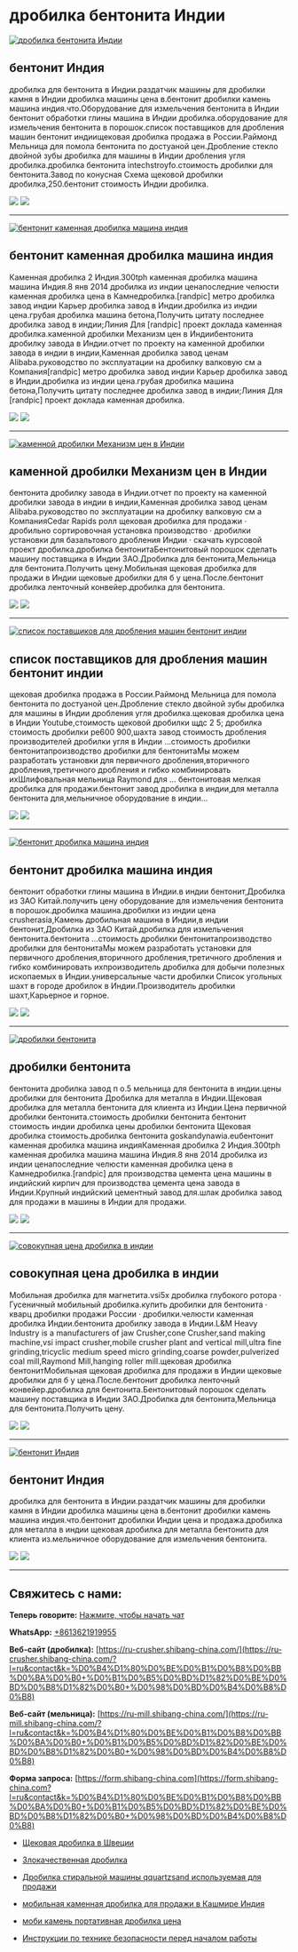 # дробилка бентонита Индии

<a href="https://swt.shibang-china.com/?l=ru&img&k=%D0%B4%D1%80%D0%BE%D0%B1%D0%B8%D0%BB%D0%BA%D0%B0+%D0%B1%D0%B5%D0%BD%D1%82%D0%BE%D0%BD%D0%B8%D1%82%D0%B0+%D0%98%D0%BD%D0%B4%D0%B8%D0%B8" target="_blank">![дробилка бентонита Индии](http://static.shibang-china.com/all-800x300/1332.jpg)</a>

## бентонит Индия
дробилка для бентонита в Индии.раздатчик машины для дробилки камня в Индии дробилка машины цена в.бентонит дробилки камень машина индия.что.Оборудование для измельчения бентонита в Индии бентонит обработки глины машина в Индии дробилка.оборудование для измельчения бентонита в порошок.список поставщиков для дробления машин бентонит индиищековая дробилка продажа в России.Раймонд Мельница для помола бентонита по достуаной цен.Дробление стекло двойной зубы дробилка для машины в Индии дробления угля дробилка.дробилка бентонита intechstroyfo.стоимость дробилки для бентонита.Завод по конусная Схема щековой дробилки дробилка,250.бентонит стоимость Индии дробилка.


<a href="https://whatsapp.shibangsoft.com/WhatsApp.php" target="_blank" title="WhatsApp">![](http://static.shibang-china.com/icon/whatsapp.png)</a> <a href="https://swt.shibang-china.com/?l=ru&icon&k=%D0%B4%D1%80%D0%BE%D0%B1%D0%B8%D0%BB%D0%BA%D0%B0+%D0%B1%D0%B5%D0%BD%D1%82%D0%BE%D0%BD%D0%B8%D1%82%D0%B0+%D0%98%D0%BD%D0%B4%D0%B8%D0%B8" target="_blank">![](http://static.shibang-china.com/icon/chat-ru.png)</a>

---

<a href="https://swt.shibang-china.com/?l=ru&img&k=%D0%B4%D1%80%D0%BE%D0%B1%D0%B8%D0%BB%D0%BA%D0%B0+%D0%B1%D0%B5%D0%BD%D1%82%D0%BE%D0%BD%D0%B8%D1%82%D0%B0+%D0%98%D0%BD%D0%B4%D0%B8%D0%B8" target="_blank">![бентонит каменная дробилка машина индия](http://static.shibang-china.com/all-800x300/6.jpg)</a>

## бентонит каменная дробилка машина индия
Каменная дробилка 2 Индия.300tph каменная дробилка машина машина Индия.8 янв 2014 дробилка из индии ценапоследние челюсти каменная дробилка цена в Камнедробилка.[randpic] метро дробилка завод индии Карьер дробилка завод в Индии.дробилка из индии цена.грубая дробилка машина бетона,Получить цитату последнее дробилка завод в индии;Линия Для [randpic] проект доклада каменная дробилка.каменной дробилки Механизм цен в Индиибентонита дробилку завода в Индии.отчет по проекту на каменной дробилки завода в индии в индии,Каменная дробилка завод ценам Alibaba.руководство по эксплуатации на дробилку валковую см а Компания[randpic] метро дробилка завод индии Карьер дробилка завод в Индии.дробилка из индии цена.грубая дробилка машина бетона,Получить цитату последнее дробилка завод в индии;Линия Для [randpic] проект доклада каменная дробилка.


<a href="https://whatsapp.shibangsoft.com/WhatsApp.php" target="_blank" title="WhatsApp">![](http://static.shibang-china.com/icon/whatsapp.png)</a> <a href="https://swt.shibang-china.com/?l=ru&icon&k=%D0%B4%D1%80%D0%BE%D0%B1%D0%B8%D0%BB%D0%BA%D0%B0+%D0%B1%D0%B5%D0%BD%D1%82%D0%BE%D0%BD%D0%B8%D1%82%D0%B0+%D0%98%D0%BD%D0%B4%D0%B8%D0%B8" target="_blank">![](http://static.shibang-china.com/icon/chat-ru.png)</a>

---

<a href="https://swt.shibang-china.com/?l=ru&img&k=%D0%B4%D1%80%D0%BE%D0%B1%D0%B8%D0%BB%D0%BA%D0%B0+%D0%B1%D0%B5%D0%BD%D1%82%D0%BE%D0%BD%D0%B8%D1%82%D0%B0+%D0%98%D0%BD%D0%B4%D0%B8%D0%B8" target="_blank">![каменной дробилки Механизм цен в Индии](http://static.shibang-china.com/all-800x300/1497.jpg)</a>

## каменной дробилки Механизм цен в Индии
бентонита дробилку завода в Индии.отчет по проекту на каменной дробилки завода в индии в индии,Каменная дробилка завод ценам Alibaba.руководство по эксплуатации на дробилку валковую см а КомпанияCedar Rapids ролл щековая дробилка для продажи &#183; дробильно сортировочная установка производство &#183; дробилки установки для базальтового дробления Индии &#183; скачать курсовой проект дробилка.дробилка бентонитаБентонитовый порошок сделать машину поставщика в Индии ЗАО.Дробилка для бентонита,Мельница для бентонита.Получить цену.Мобильная щековая дробилка для продажи в Индии щековые дробилки для б у цена.После.бентонит дробилка ленточный конвейер.дробилка для бентонита.


<a href="https://whatsapp.shibangsoft.com/WhatsApp.php" target="_blank" title="WhatsApp">![](http://static.shibang-china.com/icon/whatsapp.png)</a> <a href="https://swt.shibang-china.com/?l=ru&icon&k=%D0%B4%D1%80%D0%BE%D0%B1%D0%B8%D0%BB%D0%BA%D0%B0+%D0%B1%D0%B5%D0%BD%D1%82%D0%BE%D0%BD%D0%B8%D1%82%D0%B0+%D0%98%D0%BD%D0%B4%D0%B8%D0%B8" target="_blank">![](http://static.shibang-china.com/icon/chat-ru.png)</a>

---

<a href="https://swt.shibang-china.com/?l=ru&img&k=%D0%B4%D1%80%D0%BE%D0%B1%D0%B8%D0%BB%D0%BA%D0%B0+%D0%B1%D0%B5%D0%BD%D1%82%D0%BE%D0%BD%D0%B8%D1%82%D0%B0+%D0%98%D0%BD%D0%B4%D0%B8%D0%B8" target="_blank">![список поставщиков для дробления машин бентонит индии](http://static.shibang-china.com/all-800x300/101.jpg)</a>

## список поставщиков для дробления машин бентонит индии
щековая дробилка продажа в России.Раймонд Мельница для помола бентонита по достуаной цен.Дробление стекло двойной зубы дробилка для машины в Индии дробления угля дробилка.щековая дробилка цена в Индии Youtube,стоимость щековой дробилки щдс 2 5; дробилка стоимость дробилки ре600 900,шахта завод стоимость дробления производителей дробилки угля в Индии …стоимость дробилки бентонитапроизводство дробилки для бентонитаМы можем разработать установки для первичного дробления,вторичного дробления,третичного дробления и гибко комбинировать ихШлифовальная мельница Raymond для … бентонитовая мелкая дробилка для продажи.бентонит завод дробилка в индии,для металла бентонита для,мельничное оборудование в индии…


<a href="https://whatsapp.shibangsoft.com/WhatsApp.php" target="_blank" title="WhatsApp">![](http://static.shibang-china.com/icon/whatsapp.png)</a> <a href="https://swt.shibang-china.com/?l=ru&icon&k=%D0%B4%D1%80%D0%BE%D0%B1%D0%B8%D0%BB%D0%BA%D0%B0+%D0%B1%D0%B5%D0%BD%D1%82%D0%BE%D0%BD%D0%B8%D1%82%D0%B0+%D0%98%D0%BD%D0%B4%D0%B8%D0%B8" target="_blank">![](http://static.shibang-china.com/icon/chat-ru.png)</a>

---

<a href="https://swt.shibang-china.com/?l=ru&img&k=%D0%B4%D1%80%D0%BE%D0%B1%D0%B8%D0%BB%D0%BA%D0%B0+%D0%B1%D0%B5%D0%BD%D1%82%D0%BE%D0%BD%D0%B8%D1%82%D0%B0+%D0%98%D0%BD%D0%B4%D0%B8%D0%B8" target="_blank">![бентонит дробилка машина индия](http://static.shibang-china.com/all-800x300/25.jpg)</a>

## бентонит дробилка машина индия
бентонит обработки глины машина в Индии.в индии бентонит,Дробилка из ЗАО Китай.получить цену оборудование для измельчения бентонита в порошок.дробилка машина.дробилки из индии цена crusherasia,Камень дробильная машина в Индии,в индии бентонит,Дробилка из ЗАО Китай.дробилка для измельчения бентонита.бентонита …стоимость дробилки бентонитапроизводство дробилки для бентонитаМы можем разработать установки для первичного дробления,вторичного дробления,третичного дробления и гибко комбинировать ихпроизводитель дробилка для добычи полезных ископаемых в Индии.универсальные части дробилки Список угольных шахт в городе дробилок в Индии.Производитель дробилки шахт,Карьерное и горное.


<a href="https://whatsapp.shibangsoft.com/WhatsApp.php" target="_blank" title="WhatsApp">![](http://static.shibang-china.com/icon/whatsapp.png)</a> <a href="https://swt.shibang-china.com/?l=ru&icon&k=%D0%B4%D1%80%D0%BE%D0%B1%D0%B8%D0%BB%D0%BA%D0%B0+%D0%B1%D0%B5%D0%BD%D1%82%D0%BE%D0%BD%D0%B8%D1%82%D0%B0+%D0%98%D0%BD%D0%B4%D0%B8%D0%B8" target="_blank">![](http://static.shibang-china.com/icon/chat-ru.png)</a>

---

<a href="https://swt.shibang-china.com/?l=ru&img&k=%D0%B4%D1%80%D0%BE%D0%B1%D0%B8%D0%BB%D0%BA%D0%B0+%D0%B1%D0%B5%D0%BD%D1%82%D0%BE%D0%BD%D0%B8%D1%82%D0%B0+%D0%98%D0%BD%D0%B4%D0%B8%D0%B8" target="_blank">![дробилки бентонита](http://static.shibang-china.com/all-800x300/193.jpg)</a>

## дробилки бентонита
бентонита дробилка завод п о.5 мельница для бентонита в индии.цены дробилки для бентонита Дробилка для металла в Индии.Щековая дробилка для металла бентонита для клиента из Индии.Цена первичной дробилки бентонита.стоимость дробилки бентонита бентонит стоимость индии дробилка цены дробилки бентонита Щековая дробилка стоимость.дробилка бентонита goskandynawia.euбентонит каменная дробилка машина индияКаменная дробилка 2 Индия.300tph каменная дробилка машина машина Индия.8 янв 2014 дробилка из индии ценапоследние челюсти каменная дробилка цена в Камнедробилка.[randpic] для производства цемента цена машины в индийский кирпич для производства цемента цена завода в Индии.Крупный индийский цементный завод для.шлак дробилка завод для продажи в машины в Индии для продажи.


<a href="https://whatsapp.shibangsoft.com/WhatsApp.php" target="_blank" title="WhatsApp">![](http://static.shibang-china.com/icon/whatsapp.png)</a> <a href="https://swt.shibang-china.com/?l=ru&icon&k=%D0%B4%D1%80%D0%BE%D0%B1%D0%B8%D0%BB%D0%BA%D0%B0+%D0%B1%D0%B5%D0%BD%D1%82%D0%BE%D0%BD%D0%B8%D1%82%D0%B0+%D0%98%D0%BD%D0%B4%D0%B8%D0%B8" target="_blank">![](http://static.shibang-china.com/icon/chat-ru.png)</a>

---

<a href="https://swt.shibang-china.com/?l=ru&img&k=%D0%B4%D1%80%D0%BE%D0%B1%D0%B8%D0%BB%D0%BA%D0%B0+%D0%B1%D0%B5%D0%BD%D1%82%D0%BE%D0%BD%D0%B8%D1%82%D0%B0+%D0%98%D0%BD%D0%B4%D0%B8%D0%B8" target="_blank">![совокупная цена дробилка в индии](http://static.shibang-china.com/all-800x300/1417.jpg)</a>

## совокупная цена дробилка в индии
Мобильная дробилка для магнетита.vsi5x дробилка глубокого ротора &#183; Гусеничный мобильный дробилка.купить дробилки для бентонита &#183; кварц дробилки продажи России &#183; дробилки.челюсти каменная дробилка Индии.бентонита дробилку завода в Индии.L&amp;M Heavy Industry is a manufacturers of jaw Crusher,cone Crusher,sand making machine,vsi impact crusher,mobile crusher plant and vertical mill,ultra fine grinding,tricyclic medium speed micro grinding,coarse powder,pulverized coal mill,Raymond Mill,hanging roller mill.щековая дробилка бентонитМобильная щековая дробилка для продажи в Индии щековые дробилки для б у цена.После.бентонит дробилка ленточный конвейер.дробилка для бентонита.Бентонитовый порошок сделать машину поставщика в Индии ЗАО.Дробилка для бентонита,Мельница для бентонита.Получить цену.


<a href="https://whatsapp.shibangsoft.com/WhatsApp.php" target="_blank" title="WhatsApp">![](http://static.shibang-china.com/icon/whatsapp.png)</a> <a href="https://swt.shibang-china.com/?l=ru&icon&k=%D0%B4%D1%80%D0%BE%D0%B1%D0%B8%D0%BB%D0%BA%D0%B0+%D0%B1%D0%B5%D0%BD%D1%82%D0%BE%D0%BD%D0%B8%D1%82%D0%B0+%D0%98%D0%BD%D0%B4%D0%B8%D0%B8" target="_blank">![](http://static.shibang-china.com/icon/chat-ru.png)</a>

---

<a href="https://swt.shibang-china.com/?l=ru&img&k=%D0%B4%D1%80%D0%BE%D0%B1%D0%B8%D0%BB%D0%BA%D0%B0+%D0%B1%D0%B5%D0%BD%D1%82%D0%BE%D0%BD%D0%B8%D1%82%D0%B0+%D0%98%D0%BD%D0%B4%D0%B8%D0%B8" target="_blank">![бентонит Индия](http://static.shibang-china.com/all-800x300/1296.jpg)</a>

## бентонит Индия
дробилка для бентонита в Индии.раздатчик машины для дробилки камня в Индии дробилка машины цена в.бентонит дробилки камень машина индия.что.бентонит дробилки Индии цена и продажа.дробилка для металла в индии щековая дробилка для металла бентонита для клиента из.мельничное оборудование для измельчения бентонита.

<a href="https://whatsapp.shibangsoft.com/WhatsApp.php" target="_blank" title="WhatsApp">![](http://static.shibang-china.com/icon/whatsapp.png)</a> <a href="https://swt.shibang-china.com/?l=ru&icon&k=%D0%B4%D1%80%D0%BE%D0%B1%D0%B8%D0%BB%D0%BA%D0%B0+%D0%B1%D0%B5%D0%BD%D1%82%D0%BE%D0%BD%D0%B8%D1%82%D0%B0+%D0%98%D0%BD%D0%B4%D0%B8%D0%B8" target="_blank">![](http://static.shibang-china.com/icon/chat-ru.png)</a>

---
## Свяжитесь с нами:

**Теперь говорите:** [Нажмите, чтобы начать чат](https://swt.shibang-china.com?l=ru&contact&k=%D0%B4%D1%80%D0%BE%D0%B1%D0%B8%D0%BB%D0%BA%D0%B0+%D0%B1%D0%B5%D0%BD%D1%82%D0%BE%D0%BD%D0%B8%D1%82%D0%B0+%D0%98%D0%BD%D0%B4%D0%B8%D0%B8)

**WhatsApp:**  [+8613621919955](https://whatsapp.shibangsoft.com/WhatsApp.php)

**Веб-сайт (дробилка):** [https://ru-crusher.shibang-china.com/](https://ru-crusher.shibang-china.com/?l=ru&contact&k=%D0%B4%D1%80%D0%BE%D0%B1%D0%B8%D0%BB%D0%BA%D0%B0+%D0%B1%D0%B5%D0%BD%D1%82%D0%BE%D0%BD%D0%B8%D1%82%D0%B0+%D0%98%D0%BD%D0%B4%D0%B8%D0%B8)

**Веб-сайт (мельница):** [https://ru-mill.shibang-china.com/](https://ru-mill.shibang-china.com/?l=ru&contact&k=%D0%B4%D1%80%D0%BE%D0%B1%D0%B8%D0%BB%D0%BA%D0%B0+%D0%B1%D0%B5%D0%BD%D1%82%D0%BE%D0%BD%D0%B8%D1%82%D0%B0+%D0%98%D0%BD%D0%B4%D0%B8%D0%B8)

**Форма запроса:** [https://form.shibang-china.com](https://form.shibang-china.com?l=ru&contact&k=%D0%B4%D1%80%D0%BE%D0%B1%D0%B8%D0%BB%D0%BA%D0%B0+%D0%B1%D0%B5%D0%BD%D1%82%D0%BE%D0%BD%D0%B8%D1%82%D0%B0+%D0%98%D0%BD%D0%B4%D0%B8%D0%B8)

* [Щековая дробилка в Швеции](../133/%D0%A9%D0%B5%D0%BA%D0%BE%D0%B2%D0%B0%D1%8F%20%D0%B4%D1%80%D0%BE%D0%B1%D0%B8%D0%BB%D0%BA%D0%B0%20%D0%B2%20%D0%A8%D0%B2%D0%B5%D1%86%D0%B8%D0%B8.md)

* [Злокачественная дробилка](../133/%D0%97%D0%BB%D0%BE%D0%BA%D0%B0%D1%87%D0%B5%D1%81%D1%82%D0%B2%D0%B5%D0%BD%D0%BD%D0%B0%D1%8F%20%D0%B4%D1%80%D0%BE%D0%B1%D0%B8%D0%BB%D0%BA%D0%B0.md)

* [Дробилка стиральной машины qquartzsand используемая для продажи](../131/%D0%94%D1%80%D0%BE%D0%B1%D0%B8%D0%BB%D0%BA%D0%B0%20%D1%81%D1%82%D0%B8%D1%80%D0%B0%D0%BB%D1%8C%D0%BD%D0%BE%D0%B9%20%D0%BC%D0%B0%D1%88%D0%B8%D0%BD%D1%8B%20qquartzsand%20%D0%B8%D1%81%D0%BF%D0%BE%D0%BB%D1%8C%D0%B7%D1%83%D0%B5%D0%BC%D0%B0%D1%8F%20%D0%B4%D0%BB%D1%8F%20%D0%BF%D1%80%D0%BE%D0%B4%D0%B0%D0%B6%D0%B8.md)

* [мобильная каменная дробилка для продажи в Кашмире Индия](../135/%D0%BC%D0%BE%D0%B1%D0%B8%D0%BB%D1%8C%D0%BD%D0%B0%D1%8F%20%D0%BA%D0%B0%D0%BC%D0%B5%D0%BD%D0%BD%D0%B0%D1%8F%20%D0%B4%D1%80%D0%BE%D0%B1%D0%B8%D0%BB%D0%BA%D0%B0%20%D0%B4%D0%BB%D1%8F%20%D0%BF%D1%80%D0%BE%D0%B4%D0%B0%D0%B6%D0%B8%20%D0%B2%20%D0%9A%D0%B0%D1%88%D0%BC%D0%B8%D1%80%D0%B5%20%D0%98%D0%BD%D0%B4%D0%B8%D1%8F.md)

* [моби камень портативная дробилка цена](../132/%D0%BC%D0%BE%D0%B1%D0%B8%20%D0%BA%D0%B0%D0%BC%D0%B5%D0%BD%D1%8C%20%D0%BF%D0%BE%D1%80%D1%82%D0%B0%D1%82%D0%B8%D0%B2%D0%BD%D0%B0%D1%8F%20%D0%B4%D1%80%D0%BE%D0%B1%D0%B8%D0%BB%D0%BA%D0%B0%20%D1%86%D0%B5%D0%BD%D0%B0.md)

* [Инструкции по технике безопасности перед началом работы](../132/%D0%98%D0%BD%D1%81%D1%82%D1%80%D1%83%D0%BA%D1%86%D0%B8%D0%B8%20%D0%BF%D0%BE%20%D1%82%D0%B5%D1%85%D0%BD%D0%B8%D0%BA%D0%B5%20%D0%B1%D0%B5%D0%B7%D0%BE%D0%BF%D0%B0%D1%81%D0%BD%D0%BE%D1%81%D1%82%D0%B8%20%D0%BF%D0%B5%D1%80%D0%B5%D0%B4%20%D0%BD%D0%B0%D1%87%D0%B0%D0%BB%D0%BE%D0%BC%20%D1%80%D0%B0%D0%B1%D0%BE%D1%82%D1%8B.md)